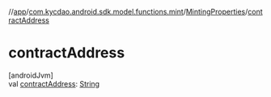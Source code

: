 //[app](../../../index.md)/[com.kycdao.android.sdk.model.functions.mint](../index.md)/[MintingProperties](index.md)/[contractAddress](contract-address.md)

# contractAddress

[androidJvm]\
val [contractAddress](contract-address.md): [String](https://kotlinlang.org/api/latest/jvm/stdlib/kotlin/-string/index.html)
